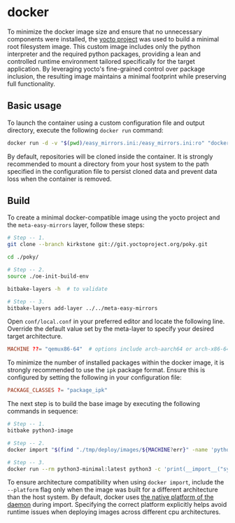# docker

To minimize the docker image size and ensure that no unnecessary components were installed, the [yocto project](https://www.yoctoproject.org) was used to build a minimal root filesystem image. This custom image includes only the python interpreter and the required python packages, providing a lean and controlled runtime environment tailored specifically for the target application. By leveraging yocto's fine-grained control over package inclusion, the resulting image maintains a minimal footprint while preserving full functionality.

## Basic usage

To launch the container using a custom configuration file and output directory, execute the following `docker run` command:

```bash
docker run -d -v "$(pwd)/easy_mirrors.ini:/easy_mirrors.ini:ro" "docker.io/vladpunko/easy-mirrors:${IMAGE_TAG?err}"
```

By default, repositories will be cloned inside the container. It is strongly recommended to mount a directory from your host system to the path specified in the configuration file to persist cloned data and prevent data loss when the container is removed.

## Build

To create a minimal docker-compatible image using the yocto project and the `meta-easy-mirrors` layer, follow these steps:

```bash
# Step -- 1.
git clone --branch kirkstone git://git.yoctoproject.org/poky.git

cd ./poky/

# Step -- 2.
source ./oe-init-build-env

bitbake-layers -h  # to validate

# Step -- 3.
bitbake-layers add-layer ../../meta-easy-mirrors
```

Open `conf/local.conf` in your preferred editor and locate the following line. Override the default value set by the meta-layer to specify your desired target architecture.

```conf
MACHINE ??= "qemux86-64"  # options include arch-aarch64 or arch-x86-64
```

To minimize the number of installed packages within the docker image, it is strongly recommended to use the `ipk` package format. Ensure this is configured by setting the following in your configuration file:

```conf
PACKAGE_CLASSES ?= "package_ipk"
```

The next step is to build the base image by executing the following commands in sequence:

```bash
# Step -- 1.
bitbake python3-image

# Step -- 2.
docker import "$(find "./tmp/deploy/images/${MACHINE?err}" -name 'python3-image-*.tar.bz2' | head -n 1)" python3-minimal:latest

# Step -- 3.
docker run --rm python3-minimal:latest python3 -c 'print(__import__("sys").executable)'
```

To ensure architecture compatibility when using `docker import`, include the `--platform` flag only when the image was built for a different architecture than the host system. By default, docker uses [the native platform of the daemon](https://docs.docker.com/reference/cli/docker/image/import/#platform) during import. Specifying the correct platform explicitly helps avoid runtime issues when deploying images across different cpu architectures.

